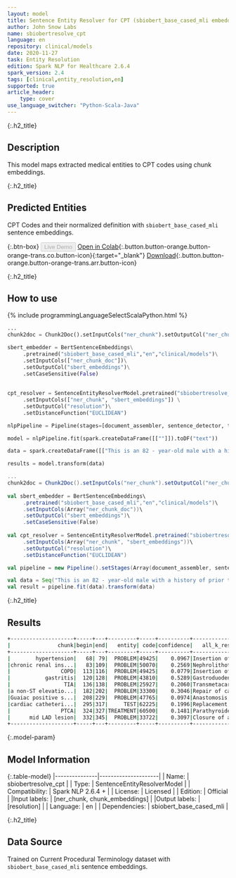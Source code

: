 ```yaml
---
layout: model
title: Sentence Entity Resolver for CPT (sbiobert_base_cased_mli embeddings)
author: John Snow Labs
name: sbiobertresolve_cpt
language: en
repository: clinical/models
date: 2020-11-27
task: Entity Resolution
edition: Spark NLP for Healthcare 2.6.4
spark_version: 2.4
tags: [clinical,entity_resolution,en]
supported: true
article_header:
    type: cover
use_language_switcher: "Python-Scala-Java"
---
```


{:.h2_title}
## Description
This model maps extracted medical entities to CPT codes using chunk embeddings.

{:.h2_title}
## Predicted Entities 
CPT Codes and their normalized definition with ``sbiobert_base_cased_mli`` sentence embeddings.

{:.btn-box}
<button class="button button-orange" disabled>Live Demo</button>
[Open in Colab](https://colab.research.google.com/github/JohnSnowLabs/spark-nlp-workshop/blob/master/tutorials/Certification_Trainings/Healthcare/24.Improved_Entity_Resolvers_in_SparkNLP_with_sBert.ipynb){:.button.button-orange.button-orange-trans.co.button-icon}{:target="_blank"}
[Download](https://s3.amazonaws.com/auxdata.johnsnowlabs.com/clinical/models/sbiobertresolve_cpt_en_2.6.4_2.4_1606235767322.zip){:.button.button-orange.button-orange-trans.arr.button-icon}

{:.h2_title}
## How to use 
<div class="tabs-box" markdown="1">

{% include programmingLanguageSelectScalaPython.html %}

```python
...
chunk2doc = Chunk2Doc().setInputCols("ner_chunk").setOutputCol("ner_chunk_doc")

sbert_embedder = BertSentenceEmbeddings\
     .pretrained("sbiobert_base_cased_mli","en","clinical/models")\
     .setInputCols(["ner_chunk_doc"])\
     .setOutputCol("sbert_embeddings")\
     .setCaseSensitive(False)
     
 
cpt_resolver = SentenceEntityResolverModel.pretrained("sbiobertresolve_cpt","en", "clinical/models") \
     .setInputCols(["ner_chunk", "sbert_embeddings"]) \
     .setOutputCol("resolution")\
     .setDistanceFunction("EUCLIDEAN")

nlpPipeline = Pipeline(stages=[document_assembler, sentence_detector, tokenizer, word_embeddings, clinical_ner, ner_converter, chunk2doc, sbert_embedder, cpt_resolver])

model = nlpPipeline.fit(spark.createDataFrame([[""]]).toDF("text"))

data = spark.createDataFrame([["This is an 82 - year-old male with a history of prior tobacco use , hypertension , chronic renal insufficiency , COPD , gastritis , and TIA who initially presented to Braintree with a non-ST elevation MI and Guaiac positive stools , transferred to St . Margaret\'s Center for Women & Infants for cardiac catheterization with PTCA to mid LAD lesion complicated by hypotension and bradycardia requiring Atropine , IV fluids and transient dopamine possibly secondary to vagal reaction , subsequently transferred to CCU for close monitoring , hemodynamically stable at the time of admission to the CCU ."]]).toDF("text")

results = model.transform(data)

```
```scala
...
chunk2doc = Chunk2Doc().setInputCols("ner_chunk").setOutputCol("ner_chunk_doc")
 
val sbert_embedder = BertSentenceEmbeddings\
     .pretrained("sbiobert_base_cased_mli","en","clinical/models")\
     .setInputCols(Array("ner_chunk_doc"))\
     .setOutputCol("sbert_embeddings")\
     .setCaseSensitive(False)
 
val cpt_resolver = SentenceEntityResolverModel.pretrained("sbiobertresolve_cpt","en", "clinical/models")\
     .setInputCols(Array("ner_chunk", "sbert_embeddings"))\
     .setOutputCol("resolution")\
     .setDistanceFunction("EUCLIDEAN")

val pipeline = new Pipeline().setStages(Array(document_assembler, sentence_detector, tokenizer, word_embeddings, clinical_ner, ner_converter, chunk2doc, sbert_embedder, cpt_resolver))

val data = Seq("This is an 82 - year-old male with a history of prior tobacco use , hypertension , chronic renal insufficiency , COPD , gastritis , and TIA who initially presented to Braintree with a non-ST elevation MI and Guaiac positive stools , transferred to St . Margaret\'s Center for Women & Infants for cardiac catheterization with PTCA to mid LAD lesion complicated by hypotension and bradycardia requiring Atropine , IV fluids and transient dopamine possibly secondary to vagal reaction , subsequently transferred to CCU for close monitoring , hemodynamically stable at the time of admission to the CCU .").toDF("text")
val result = pipeline.fit(data).transform(data)
```

{:.h2_title}
## Results

```bash
+--------------------+-----+---+---------+-----+----------+--------------------+--------------------+
|               chunk|begin|end|   entity| code|confidence|   all_k_resolutions|         all_k_codes|
+--------------------+-----+---+---------+-----+----------+--------------------+--------------------+
|        hypertension|   68| 79|  PROBLEM|49425|    0.0967|Insertion of peri...|49425:::36818:::3...|
|chronic renal ins...|   83|109|  PROBLEM|50070|    0.2569|Nephrolithotomy; ...|50070:::49425:::5...|
|                COPD|  113|116|  PROBLEM|49425|    0.0779|Insertion of peri...|49425:::31592:::4...|
|           gastritis|  120|128|  PROBLEM|43810|    0.5289|Gastroduodenostom...|43810:::43880:::4...|
|                 TIA|  136|138|  PROBLEM|25927|    0.2060|Transmetacarpal a...|25927:::25931:::6...|
|a non-ST elevatio...|  182|202|  PROBLEM|33300|    0.3046|Repair of cardiac...|33300:::33813:::3...|
|Guaiac positive s...|  208|229|  PROBLEM|47765|    0.0974|Anastomosis, of i...|47765:::49425:::1...|
|cardiac catheteri...|  295|317|     TEST|62225|    0.1996|Replacement or ir...|62225:::33722:::4...|
|                PTCA|  324|327|TREATMENT|60500|    0.1481|Parathyroidectomy...|60500:::43800:::2...|
|      mid LAD lesion|  332|345|  PROBLEM|33722|    0.3097|Closure of aortic...|33722:::33732:::3...|
+--------------------+-----+---+---------+-----+----------+--------------------+--------------------+
```
{:.model-param}
## Model Information

{:.table-model}
|---------------|---------------------|
| Name:         | sbiobertresolve_cpt        |
| Type:          | SentenceEntityResolverModel     |
| Compatibility: | Spark NLP 2.6.4 +               |
| License:       | Licensed            |
| Edition:       | Official          |
|Input labels:        | [ner_chunk, chunk_embeddings]     |
|Output labels:       | [resolution]                 |
| Language:      | en                  |
| Dependencies: | sbiobert_base_cased_mli |

{:.h2_title}
## Data Source
Trained on Current Procedural Terminology dataset with ``sbiobert_base_cased_mli`` sentence embeddings.